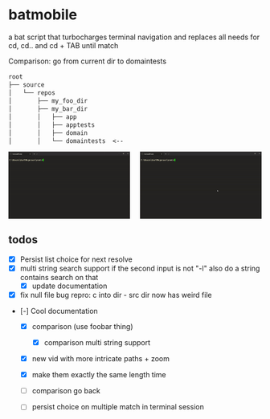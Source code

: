# batmobile
a bat script that turbocharges terminal navigation and replaces all needs for cd, cd.. and cd + TAB until match

Comparison:
go from current dir to domaintests

```plaintext
root
├── source
│   └── repos
│       ├── my_foo_dir
│       ├── my_bar_dir
│       │   ├── app
│       │   ├── apptests
│       │   ├── domain
│       │   └── domaintests  <--
```

<div style="display: flex; justify-content: space-between;">
  <img src="./gifs/batmobile_navigate.gif" alt="Description" style="width: 48%;">
  <img src="./gifs/cd_navigate.gif" alt="Description" style="width: 48%;">
</div>

## todos
- [X] Persist list choice for next resolve
- [X] multi string search support
 if the second input is not "-l" also do a string contains search on that
  - [X] update documentation
- [X] fix null file bug
 repro: c into dir - src dir now has weird file

- [-] Cool documentation
  - [X] comparison (use foobar thing)
    - [X] comparison multi string support
  - [X] new vid with more intricate paths + zoom
  - [X] make them exactly the same length time

  - [ ] comparison go back
  - [ ] persist choice on multiple match in terminal session


